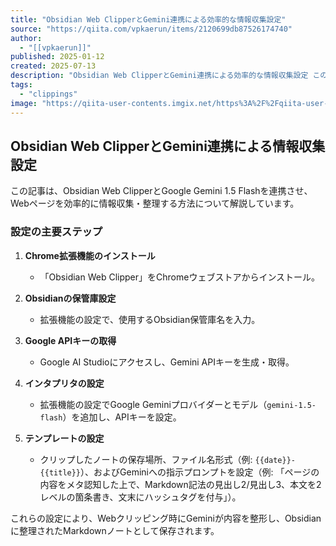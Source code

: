 ```yaml
---
title: "Obsidian Web ClipperとGemini連携による効率的な情報収集設定"
source: "https://qiita.com/vpkaerun/items/2120699db87526174740"
author:
  - "[[vpkaerun]]"
published: 2025-01-12
created: 2025-07-13
description: "Obsidian Web ClipperとGemini連携による効率的な情報収集設定 このドキュメントでは、Obsidian Web Clipper を使用してWebページをクリップし、Google AI (Gemini 1.5 Flash) を活用してMarkdown形..."
tags:
  - "clippings"
image: "https://qiita-user-contents.imgix.net/https%3A%2F%2Fqiita-user-contents.imgix.net%2Fhttps%253A%252F%252Fcdn.qiita.com%252Fassets%252Fpublic%252Farticle-ogp-background-afbab5eb44e0b055cce1258705637a91.png%3Fixlib%3Drb-4.0.0%26w%3D1200%26blend64%3DaHR0cHM6Ly9xaWl0YS11c2VyLXByb2ZpbGUtaW1hZ2VzLmltZ2l4Lm5ldC9odHRwcyUzQSUyRiUyRnFpaXRhLWltYWdlLXN0b3JlLnMzLmFwLW5vcnRoZWFzdC0xLmFtYXpvbmF3cy5jb20lMkYwJTJGMjM1NDc0JTJGcHJvZmlsZS1pbWFnZXMlMkYxNjQ0OTkzNjk1P2l4bGliPXJiLTQuMC4wJmFyPTElM0ExJmZpdD1jcm9wJm1hc2s9ZWxsaXBzZSZiZz1GRkZGRkYmZm09cG5nMzImcz04OTUxODA0NWE1NjZkYjQxYWY5MWRlNTczZjY1YzIzYg%26blend-x%3D120%26blend-y%3D467%26blend-w%3D82%26blend-h%3D82%26blend-mode%3Dnormal%26s%3De67f7eded8d3bc21ffe627fae000a71e?ixlib=rb-4.0.0&w=1200&fm=jpg&mark64=aHR0cHM6Ly9xaWl0YS11c2VyLWNvbnRlbnRzLmltZ2l4Lm5ldC9-dGV4dD9peGxpYj1yYi00LjAuMCZ3PTk2MCZoPTMyNCZ0eHQ9JTIwT2JzaWRpYW4lMjBXZWIlMjBDbGlwcGVyJUUzJTgxJUE4R2VtaW5pJUU5JTgwJUEzJUU2JTkwJUJBJUUzJTgxJUFCJUUzJTgyJTg4JUUzJTgyJThCJUU1JThBJUI5JUU3JThFJTg3JUU3JTlBJTg0JUUzJTgxJUFBJUU2JTgzJTg1JUU1JUEwJUIxJUU1JThGJThFJUU5JTlCJTg2JUU4JUE4JUFEJUU1JUFFJTlBJnR4dC1hbGlnbj1sZWZ0JTJDdG9wJnR4dC1jb2xvcj0lMjMxRTIxMjEmdHh0LWZvbnQ9SGlyYWdpbm8lMjBTYW5zJTIwVzYmdHh0LXNpemU9NTYmdHh0LXBhZD0wJnM9MDhlMzZmMWI1YjJjYWQ3OGE0MTg2MGU4ZTdkZDdkYzM&mark-x=120&mark-y=112&blend64=aHR0cHM6Ly9xaWl0YS11c2VyLWNvbnRlbnRzLmltZ2l4Lm5ldC9-dGV4dD9peGxpYj1yYi00LjAuMCZ3PTgzOCZoPTU4JnR4dD0lNDB2cGthZXJ1biZ0eHQtY29sb3I9JTIzMUUyMTIxJnR4dC1mb250PUhpcmFnaW5vJTIwU2FucyUyMFc2JnR4dC1zaXplPTM2JnR4dC1wYWQ9MCZzPTMxNzUyOTA0MjkxMWM2NTBiNmRhNjBmZGViMWY3MDAw&blend-x=242&blend-y=480&blend-w=838&blend-h=46&blend-fit=crop&blend-crop=left%2Cbottom&blend-mode=normal&s=22f7d7eff6eb0e5971c1ae33bda9b74b"
---
```

## Obsidian Web ClipperとGemini連携による情報収集設定

この記事は、Obsidian Web ClipperとGoogle Gemini 1.5 Flashを連携させ、Webページを効率的に情報収集・整理する方法について解説しています。

### 設定の主要ステップ

1.  **Chrome拡張機能のインストール**
    *   「Obsidian Web Clipper」をChromeウェブストアからインストール。

2.  **Obsidianの保管庫設定**
    *   拡張機能の設定で、使用するObsidian保管庫名を入力。

3.  **Google APIキーの取得**
    *   Google AI Studioにアクセスし、Gemini APIキーを生成・取得。

4.  **インタプリタの設定**
    *   拡張機能の設定でGoogle Geminiプロバイダーとモデル（`gemini-1.5-flash`）を追加し、APIキーを設定。

5.  **テンプレートの設定**
    *   クリップしたノートの保存場所、ファイル名形式（例: `{{date}}-{{title}}`）、およびGeminiへの指示プロンプトを設定（例: 「ページの内容をメタ認知した上で、Markdown記法の見出し2/見出し3、本文を2レベルの箇条書き、文末にハッシュタグを付与」）。

これらの設定により、Webクリッピング時にGeminiが内容を整形し、Obsidianに整理されたMarkdownノートとして保存されます。